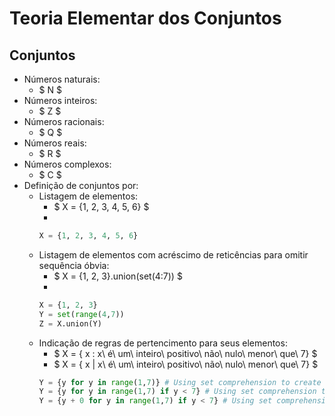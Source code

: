 # Teoria Elementar dos Conjuntos
## Conjuntos
- Números naturais: 
    - $ N $
- Números inteiros:
    - $ Z $
- Números racionais:
    - $ Q $
- Números reais:
    - $ R $
- Números complexos:
    - $ C $
- Definição de conjuntos por:
    - Listagem de elementos: 
        - $ X = {1, 2, 3, 4, 5, 6} $
        - 
        ```python title="Python code ..."
        X = {1, 2, 3, 4, 5, 6}
        ```
    - Listagem de elementos com acréscimo de reticências para omitir sequência óbvia: 
        - $ X = {1, 2, 3}.union(set(4:7)) $
        - 
        ```python title="Python code ..."
        X = {1, 2, 3}
        Y = set(range(4,7))
        Z = X.union(Y)
        ```
    - Indicação de regras de pertencimento para seus elementos:
        - $ X = { x : x\ é\ um\ inteiro\ positivo\ não\ nulo\ menor\ que\ 7} $
        - $ X = { x | x\ é\ um\ inteiro\ positivo\ não\ nulo\ menor\ que\ 7} $  
        ```python title="Python code ..."
        Y = {y for y in range(1,7)} # Using set comprehension to create a new set
        Y = {y for y in range(1,7) if y < 7} # Using set comprehension to create a new set
        Y = {y + 0 for y in range(1,7) if y < 7} # Using set comprehension to create a new set
        ```
